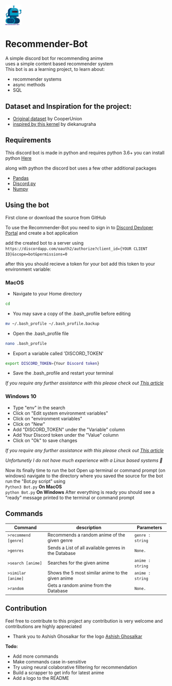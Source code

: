 <img src="Rec bots Logo.png" alt="Logo Image" height="10%" width="10%">

# Recommender-Bot

A simple discord bot for recommending anime <br/>
uses a simple content based recommender system <br/>
This bot is as a learning project, to learn about:

* recommender systems
* async methods
* SQL


## Dataset and Inspiration for the project:

* [Original dataset](https://www.kaggle.com/CooperUnion/anime-recommendations-database) by CooperUnion
* [inspired by this kernel](https://www.kaggle.com/diekanugraha/finding-similar-anime-by-genre) by diekanugraha

## Requirements

This discord bot is made in python and requires python 3.6+
you can install python [Here](https://www.python.org/downloads/)

along with python the discord bot uses a few other additional packages
* [Pandas](https://pandas.pydata.org/pandas-docs/stable/getting_started/install.html)
* [Discord.py](https://discordpy.readthedocs.io/en/latest/)
* [Numpy](https://numpy.org/install/)

## Using the bot

First clone or download the source from GitHub

To use the Recommender-Bot you need to sign in to [Discord Devloper Portal](https://discord.com/developers/applications) 
and create a bot application

add the created bot to a server using<br/>`https://discordapp.com/oauth2/authorize?client_id={YOUR CLIENT ID}&scope=bot&permissions=0`

after this you should recieve a token for your bot add this token to your environment variable:

### MacOS

* Navigate to your Home directory
 ```sh
 cd 
 ```
* You may save a copy of the .bash_profile before editing
```sh
mv ~/.bash_profile ~/.bash_profile.backup
```
* Open the .bash_profile file
```sh
nano .bash_profile
```
* Export a variable called 'DISCORD_TOKEN'
```sh
export DISCORD_TOKEN={Your Discord token}
```
* Save the .bash_profile and restart your terminal

*If you require any further assistance with this please check out [This article](https://medium.com/@himanshuagarwal1395/setting-up-environment-variables-in-macos-sierra-f5978369b255)*

### Windows 10

* Type "env" in the search
* Click on "Edit system environment variables"
* Click on "environment variables"
* Click on "New"
* Add "DISCORD_TOKEN" under the "Variable" column
* Add Your Discord token under the "Value" column
* Click on "Ok" to save changes

*If you require any further assistance with this please check out [This article](https://www.architectryan.com/2018/08/31/how-to-change-environment-variables-on-windows-10/)*

*Unfortunetly I do not have much experience with a Linux based systems 🙁*

Now its finally time to run the bot 
Open up terminal or command prompt (on windows)
navigate to the directory where you saved the source for the bot
run the "Bot.py script" using <br/>`Python3 Bot.py` **On MacOS** <br/> `python Bot.py` **On Windows**
After everything is ready you should see a "ready" message printed to the terminal or command prompt

## Commands

|  **Command**         |**description**                                       | **Parameters**  | 
|----------------------|------------------------------------------------------|-----------------|
| `>recommend [genre]` | Recommends a random anime of the given genre         | `genre : string`|
| `>genres`            | Sends a List of all available genres in the Database | `None.`         |
| `>search [anime]`    | Searches for the given anime                         | `anime : string`|
| `>similar [anime]`   | Shows the 5 most similar anime to the given anime    | `anime : string`|
| `>random`            | Gets a random anime from the Database                | `None.`         |

## Contribution

Feel free to contribute to this project any contribution is very welcome and contributions are highly appreciated

* Thank you to Ashish Ghosalkar for the logo [Ashish Ghosalkar](https://aghosalkar.myportfolio.com/) 

**Todo:**

* Add more commands
* Make commands case in-sensitive
* Try using neural colaborative filltering for recommendation
* Build a scrapper to get info for latest anime
* Add a logo to the README


